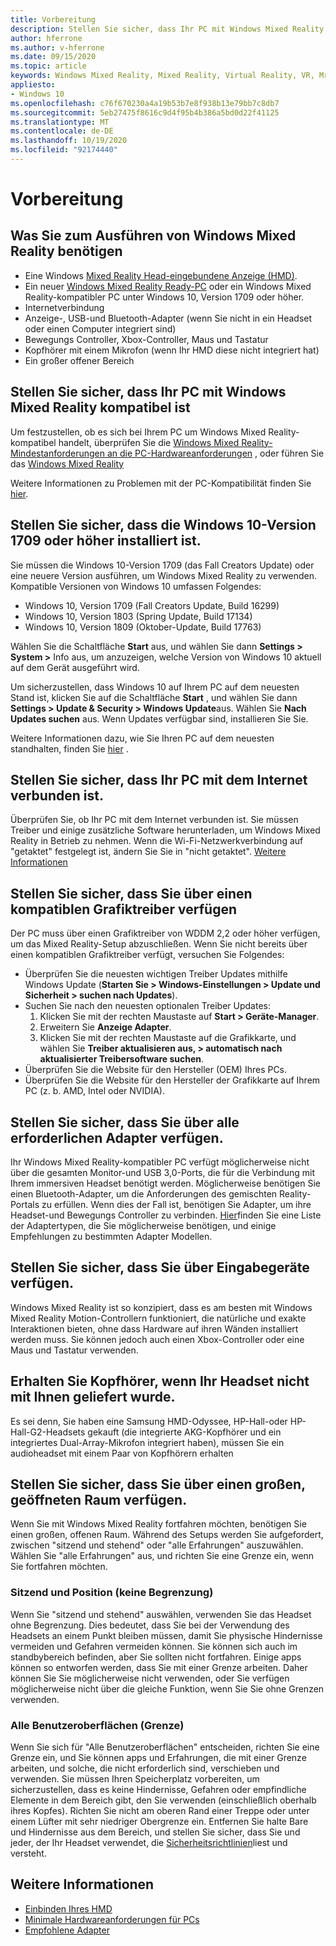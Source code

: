 ```yaml
---
title: Vorbereitung
description: Stellen Sie sicher, dass Ihr PC mit Windows Mixed Reality kompatibel ist und damit fertig ist.
author: hferrone
ms.author: v-hferrone
ms.date: 09/15/2020
ms.topic: article
keywords: Windows Mixed Reality, Mixed Reality, Virtual Reality, VR, Mr, kompatibel, Kompatibilität, Einstieg, Setup, PC, Systemanforderungen
appliesto:
- Windows 10
ms.openlocfilehash: c76f670230a4a19b53b7e8f938b13e79bb7c8db7
ms.sourcegitcommit: 5eb27475f8616c9d4f95b4b386a5bd0d22f41125
ms.translationtype: MT
ms.contentlocale: de-DE
ms.lasthandoff: 10/19/2020
ms.locfileid: "92174440"
---
```

# <a name="before-you-start"></a>Vorbereitung

## <a name="what-youll-need-to-run-windows-mixed-reality"></a>Was Sie zum Ausführen von Windows Mixed Reality benötigen

* Eine Windows [Mixed Reality Head-eingebundene Anzeige (HMD)](https://www.microsoft.com/en-us/windows/windows-mixed-reality-devices).
* Ein neuer [Windows Mixed Reality Ready-PC](https://support.microsoft.com/en-us/help/4039260/windows-10-mixed-reality-pc-hardware-guidelines) oder ein Windows Mixed Reality-kompatibler PC unter Windows 10, Version 1709 oder höher.
* Internetverbindung
* Anzeige-, USB-und Bluetooth-Adapter (wenn Sie nicht in ein Headset oder einen Computer integriert sind)
* Bewegungs Controller, Xbox-Controller, Maus und Tastatur
* Kopfhörer mit einem Mikrofon (wenn Ihr HMD diese nicht integriert hat)
* Ein großer offener Bereich

## <a name="make-sure-your-pc-is-compatible-with-windows-mixed-reality"></a>Stellen Sie sicher, dass Ihr PC mit Windows Mixed Reality kompatibel ist

Um festzustellen, ob es sich bei Ihrem PC um Windows Mixed Reality-kompatibel handelt, überprüfen Sie die [Windows Mixed Reality-Mindestanforderungen an die PC-Hardwareanforderungen](windows-mixed-reality-minimum-pc-hardware-compatibility-guidelines.md) , oder führen Sie das [Windows Mixed Reality](install-windows-mixed-reality.md#launch-mixed-reality-portal)

Weitere Informationen zu Problemen mit der PC-Kompatibilität finden Sie [hier](https://support.microsoft.com/en-us/help/4045777/windows-10-get-help-with-pc-compatibility-in-windows-mixed-reality).

## <a name="make-sure-you-have-the-windows-10-version-1709-or-newer-installed"></a>Stellen Sie sicher, dass die Windows 10-Version 1709 oder höher installiert ist.

Sie müssen die Windows 10-Version 1709 (das Fall Creators Update) oder eine neuere Version ausführen, um Windows Mixed Reality zu verwenden. Kompatible Versionen von Windows 10 umfassen Folgendes:
* Windows 10, Version 1709 (Fall Creators Update, Build 16299)
* Windows 10, Version 1803 (Spring Update, Build 17134)
* Windows 10, Version 1809 (Oktober-Update, Build 17763)

Wählen Sie die Schaltfläche **Start** aus, und wählen Sie dann **Settings > System >** Info aus, um anzuzeigen, welche Version von Windows 10 aktuell auf dem Gerät ausgeführt wird.

Um sicherzustellen, dass Windows 10 auf Ihrem PC auf dem neuesten Stand ist, klicken Sie auf die Schaltfläche **Start** , und wählen Sie dann **Settings > Update & Security > Windows Update**aus.  Wählen Sie **Nach Updates suchen** aus. Wenn Updates verfügbar sind, installieren Sie Sie.

Weitere Informationen dazu, wie Sie Ihren PC auf dem neuesten standhalten, finden Sie [hier](https://support.microsoft.com/en-us/help/12373/windows-update-faq) .

## <a name="make-sure-your-pc-is-connected-to-the-internet"></a>Stellen Sie sicher, dass Ihr PC mit dem Internet verbunden ist.

Überprüfen Sie, ob Ihr PC mit dem Internet verbunden ist. Sie müssen Treiber und einige zusätzliche Software herunterladen, um Windows Mixed Reality in Betrieb zu nehmen.  Wenn die Wi-Fi-Netzwerkverbindung auf "getaktet" festgelegt ist, ändern Sie Sie in "nicht getaktet". [Weitere Informationen](https://support.microsoft.com/en-us/help/4028458/windows-metered-connections-in-windows-10)

## <a name="make-sure-you-have-a-compatible-graphics-driver"></a>Stellen Sie sicher, dass Sie über einen kompatiblen Grafiktreiber verfügen

Der PC muss über einen Grafiktreiber von WDDM 2,2 oder höher verfügen, um das Mixed Reality-Setup abzuschließen. Wenn Sie nicht bereits über einen kompatiblen Grafiktreiber verfügt, versuchen Sie Folgendes:

* Überprüfen Sie die neuesten wichtigen Treiber Updates mithilfe Windows Update (**Starten Sie > Windows-Einstellungen > Update und Sicherheit > suchen nach Updates**).
* Suchen Sie nach den neuesten optionalen Treiber Updates:
    1. Klicken Sie mit der rechten Maustaste auf **Start > Geräte-Manager**.
    2. Erweitern Sie **Anzeige Adapter**.
    3. Klicken Sie mit der rechten Maustaste auf die Grafikkarte, und wählen Sie **Treiber aktualisieren aus, > automatisch nach aktualisierter Treibersoftware suchen**.
* Überprüfen Sie die Website für den Hersteller (OEM) Ihres PCs.
* Überprüfen Sie die Website für den Hersteller der Grafikkarte auf Ihrem PC (z. b. AMD, Intel oder NVIDIA).

## <a name="make-sure-that-you-have-any-required-adapters"></a>Stellen Sie sicher, dass Sie über alle erforderlichen Adapter verfügen.

Ihr Windows Mixed Reality-kompatibler PC verfügt möglicherweise nicht über die gesamten Monitor-und USB 3,0-Ports, die für die Verbindung mit Ihrem immersiven Headset benötigt werden. Möglicherweise benötigen Sie einen Bluetooth-Adapter, um die Anforderungen des gemischten Reality-Portals zu erfüllen.  Wenn dies der Fall ist, benötigen Sie Adapter, um ihre Headset-und Bewegungs Controller zu verbinden. [Hier](recommended-adapters-for-windows-mixed-reality-capable-pcs.md)finden Sie eine Liste der Adaptertypen, die Sie möglicherweise benötigen, und einige Empfehlungen zu bestimmten Adapter Modellen.

## <a name="make-sure-that-you-have-input-devices"></a>Stellen Sie sicher, dass Sie über Eingabegeräte verfügen.

Windows Mixed Reality ist so konzipiert, dass es am besten mit Windows Mixed Reality Motion-Controllern funktioniert, die natürliche und exakte Interaktionen bieten, ohne dass Hardware auf ihren Wänden installiert werden muss. Sie können jedoch auch einen Xbox-Controller oder eine Maus und Tastatur verwenden.

## <a name="get-headphones-if-your-headset-didnt-come-with-them"></a>Erhalten Sie Kopfhörer, wenn Ihr Headset nicht mit Ihnen geliefert wurde.

Es sei denn, Sie haben eine Samsung HMD-Odyssee, HP-Hall-oder HP-Hall-G2-Headsets gekauft (die integrierte AKG-Kopfhörer und ein integriertes Dual-Array-Mikrofon integriert haben), müssen Sie ein audioheadset mit einem Paar von Kopfhörern erhalten

## <a name="make-sure-that-you-have-a-large-open-space"></a>Stellen Sie sicher, dass Sie über einen großen, geöffneten Raum verfügen.

Wenn Sie mit Windows Mixed Reality fortfahren möchten, benötigen Sie einen großen, offenen Raum.  Während des Setups werden Sie aufgefordert, zwischen "sitzend und stehend" oder "alle Erfahrungen" auszuwählen. Wählen Sie "alle Erfahrungen" aus, und richten Sie eine Grenze ein, wenn Sie fortfahren möchten.

### <a name="seated-and-standing-no-boundary"></a>Sitzend und Position (keine Begrenzung)

Wenn Sie "sitzend und stehend" auswählen, verwenden Sie das Headset ohne Begrenzung. Dies bedeutet, dass Sie bei der Verwendung des Headsets an einem Punkt bleiben müssen, damit Sie physische Hindernisse vermeiden und Gefahren vermeiden können. Sie können sich auch im standbybereich befinden, aber Sie sollten nicht fortfahren. Einige apps können so entworfen werden, dass Sie mit einer Grenze arbeiten. Daher können Sie Sie möglicherweise nicht verwenden, oder Sie verfügen möglicherweise nicht über die gleiche Funktion, wenn Sie Sie ohne Grenzen verwenden.

### <a name="all-experiences-boundary"></a>Alle Benutzeroberflächen (Grenze)

Wenn Sie sich für "Alle Benutzeroberflächen" entscheiden, richten Sie eine Grenze ein, und Sie können apps und Erfahrungen, die mit einer Grenze arbeiten, und solche, die nicht erforderlich sind, verschieben und verwenden. Sie müssen Ihren Speicherplatz vorbereiten, um sicherzustellen, dass es keine Hindernisse, Gefahren oder empfindliche Elemente in dem Bereich gibt, den Sie verwenden (einschließlich oberhalb ihres Kopfes). Richten Sie nicht am oberen Rand einer Treppe oder unter einem Lüfter mit sehr niedriger Obergrenze ein. Entfernen Sie halte Bare und Hindernisse aus dem Bereich, und stellen Sie sicher, dass Sie und jeder, der Ihr Headset verwendet, die [Sicherheitsrichtlinien](https://support.microsoft.com/en-us/help/4039969/windows-10-mixed-reality-immersive-headset-health-safety-comfort)liest und versteht.

## <a name="see-also"></a>Weitere Informationen

* [Einbinden Ihres HMD](plug-in-your-headset.md)
* [Minimale Hardwareanforderungen für PCs](windows-mixed-reality-minimum-pc-hardware-compatibility-guidelines.md)
* [Empfohlene Adapter](recommended-adapters-for-windows-mixed-reality-capable-pcs.md)